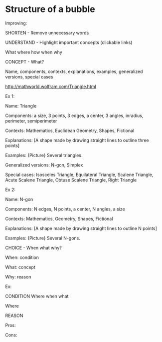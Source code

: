 # Structure of a bubble

Improving:
	
SHORTEN - Remove unnecessary words

UNDERSTAND - Highlight important concepts (clickable links)


What where how when why

CONCEPT - What?

Name, components, contexts, explanations, examples, generalized versions, special cases


http://mathworld.wolfram.com/Triangle.html

Ex 1:
	
Name: Triangle

Components: a size, 3 points, 3 edges, a center, 3 angles, inradius, perimeter, semiperimeter

Contexts: Mathematics, Euclidean Geometry, Shapes, Fictional

Explanations:
[A shape made by drawing straight lines to outline three points]

Examples: {Picture} Several triangles.

Generalized versions: N-gon, Simplex

Special cases: Isosceles Triangle, Equilateral Triangle, Scalene Triangle, Acute Scalene Triangle, Obtuse Scalene Triangle, Right Triangle

Ex 2:

Name: N-gon

Components: N edges, N points, a center, N angles, a size

Contexts: Mathematics, Geometry, Shapes, Fictional

Explanations: [A shape made by drawing straight lines to outline N points]

Examples: {Picture} Several N-gons.

CHOICE - When what why?

When: condition

What: concept

Why:  reason

Ex:

CONDITION Where when what 

Where

REASON

Pros:

Cons: